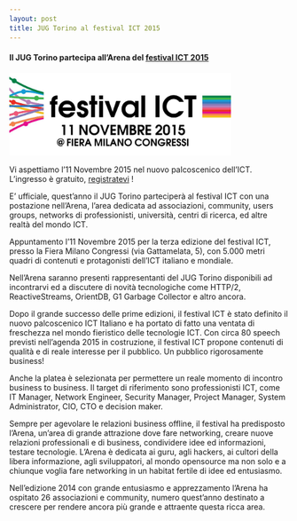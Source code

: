 ```yaml
---
layout: post
title: JUG Torino al festival ICT 2015
---
```


#### Il JUG Torino partecipa all’Arena del [festival ICT 2015](http://www.festivalict.com/)

[<img src="/img/festivalICT_logo2015.jpg" 
     alt="festival ICT" 
     style="border:0; width: 400px" />](http://www.festivalict.com/)

Vi aspettiamo l’11 Novembre 2015 nel nuovo palcoscenico dell’ICT.
L’ingresso è gratuito, [registratevi](http://www.eventbrite.it/e/registrazione-festival-ict-2015-17275008014?aff=jugtorino) !

E’ ufficiale, quest’anno il JUG Torino parteciperà al festival ICT con una postazione nell’Arena, 
l’area dedicata ad associazioni, community, users groups, networks di professionisti, università, 
centri di ricerca, ed altre realtà del mondo ICT. 

Appuntamento l’11 Novembre 2015 per la terza edizione del festival ICT, presso la Fiera Milano Congressi 
(via Gattamelata, 5), con 5.000 metri quadri di contenuti e protagonisti dell’ICT italiano e mondiale.

Nell’Arena saranno presenti rappresentanti del JUG Torino disponibili ad incontrarvi ed a discutere
di novità tecnologiche come HTTP/2, ReactiveStreams, OrientDB, G1 Garbage Collector e altro ancora.

Dopo il grande successo delle prime edizioni, il festival ICT è stato definito il nuovo palcoscenico 
ICT Italiano e ha portato di fatto una ventata di freschezza nel mondo fieristico delle tecnologie ICT. 
Con circa 80 speech previsti nell’agenda 2015 in costruzione, il festival ICT propone contenuti di 
qualità e di reale interesse per il pubblico. Un pubblico rigorosamente business! 

Anche la platea è selezionata per permettere un reale momento di incontro business to business. 
Il target di riferimento sono professionisti ICT, come IT Manager, Network Engineer, Security Manager, 
Project Manager, System Administrator, CIO, CTO e decision maker.

Sempre per agevolare le relazioni business offline, il festival ha predisposto l’Arena, un’area di 
grande attrazione dove fare networking, creare nuove relazioni professionali e di business, condividere 
idee ed informazioni, testare tecnologie. L’Arena è dedicata ai guru, agli hackers, ai cultori della 
libera informazione, agli sviluppatori, al mondo opensource ma non solo e a chiunque voglia fare 
networking in un habitat fertile di idee ed entusiasmo. 

Nell’edizione 2014 con grande entusiasmo e apprezzamento l’Arena ha ospitato 26 associazioni e community, 
numero quest’anno destinato a crescere per rendere ancora più grande e attraente questa ricca area. 
